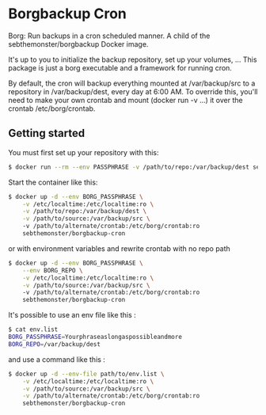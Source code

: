 # Borgbackup Cron
 Borg: Run backups in a cron scheduled manner. A child of the sebthemonster/borgbackup Docker image.

 It's up to you to initialize the backup repository, set up your volumes, ...  This package is just a borg executable and a framework for running cron.

By default, the cron will backup everything mounted at /var/backup/src to a repository in /var/backup/dest, every day at 6:00 AM.  To override this, you'll need to make your own crontab and mount (docker run -v ...) it over the crontab /etc/borg/crontab.

## Getting started

You must first set up your repository with this:
```bash
$ docker run --rm --env PASSPHRASE -v /path/to/repo:/var/backup/dest sebthemonster/borgbackup-cron borg init /var/backup/dest
```

Start the container like this:
```bash
$ docker up -d --env BORG_PASSPHRASE \
    -v /etc/localtime:/etc/localtime:ro \
    -v /path/to/repo:/var/backup/dest \
    -v /path/to/source:/var/backup/src \ 
    -v /path/to/alternate/crontab:/etc/borg/crontab:ro
    sebthemonster/borgbackup-cron
```

or with environment variables and rewrite crontab with no repo path
```bash
$ docker up -d --env BORG_PASSPHRASE \
    --env BORG_REPO \
    -v /etc/localtime:/etc/localtime:ro \
    -v /path/to/source:/var/backup/src \ 
    -v /path/to/alternate/crontab:/etc/borg/crontab:ro
    sebthemonster/borgbackup-cron
```

It's possible to use an env file like this :
```bash
$ cat env.list
BORG_PASSPHRASE=Yourphraseaslongaspossibleandmore
BORG_REPO=/var/backup/dest
```
and use a command like this :
```bash
$ docker up -d --env-file path/to/env.list \
    -v /etc/localtime:/etc/localtime:ro \
    -v /path/to/source:/var/backup/src \
    -v /path/to/alternate/crontab:/etc/borg/crontab:ro
    sebthemonster/borgbackup-cron 
```

